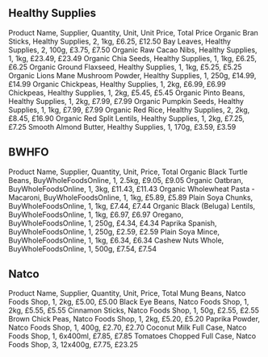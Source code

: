## Healthy Supplies

Product Name,                       Supplier,         Quantity, Unit, Unit Price, Total Price
Organic Bran Sticks,                Healthy Supplies, 2,        1kg,  £6.25,      £12.50
Bay Leaves,                         Healthy Supplies, 2,        100g, £3.75,      £7.50
Organic Raw Cacao Nibs,             Healthy Supplies, 1,        1kg,  £23.49,     £23.49
Organic Chia Seeds,                 Healthy Supplies, 1,        1kg,  £6.25,      £6.25
Organic Ground Flaxseed,            Healthy Supplies, 1,        1kg,  £5.25,      £5.25
Organic Lions Mane Mushroom Powder, Healthy Supplies, 1,        250g, £14.99,     £14.99
Organic Chickpeas,                  Healthy Supplies, 1,        2kg,  £6.99,      £6.99
Chickpeas,                          Healthy Supplies, 1,        2kg,  £5.45,      £5.45
Organic Pinto Beans,                Healthy Supplies, 1,        2kg,  £7.99,      £7.99
Organic Pumpkin Seeds,              Healthy Supplies, 1,        1kg,  £7.99,      £7.99
Organic Red Rice,                   Healthy Supplies, 2,        2kg,  £8.45,      £16.90
Organic Red Split Lentils,          Healthy Supplies, 1,        2kg,  £7.25,      £7.25
Smooth Almond Butter,               Healthy Supplies, 1,        170g, £3.59,      £3.59


## BWHFO
Product Name,                        Supplier,            Quantity, Unit,  Price,  Total
Organic Black Turtle Beans,          BuyWholeFoodsOnline, 1,        2.5kg, £9.05,  £9.05
Organic Oatbran,                     BuyWholeFoodsOnline, 1,        3kg,   £11.43, £11.43
Organic Wholewheat Pasta - Macaroni, BuyWholeFoodsOnline, 1,        1kg,   £5.89,  £5.89
Plain Soya Chunks,                   BuyWholeFoodsOnline, 1,        1kg,   £7.44,  £7.44
Organic Black (Beluga) Lentils,      BuyWholeFoodsOnline, 1,        1kg,   £6.97,  £6.97
Oregano,                             BuyWholeFoodsOnline, 1,        250g,  £4.34,  £4.34
Paprika Spanish,                     BuyWholeFoodsOnline, 1,        250g,  £2.59,  £2.59
Plain Soya Mince,                    BuyWholeFoodsOnline, 1,        1kg,   £6.34,  £6.34
Cashew Nuts Whole,                   BuyWholeFoodsOnline, 1,        500g,  £7.54,  £7.54


## Natco

Product Name,               Supplier,         Quantity, Unit,    Price, Total
Mung Beans,                 Natco Foods Shop, 1,        2kg,     £5.00, £5.00
Black Eye Beans,            Natco Foods Shop, 1,        2kg,     £5.55, £5.55
Cinnamon Sticks,            Natco Foods Shop, 1,        50g,     £2.55, £2.55
Brown Chick Peas,           Natco Foods Shop, 1,        2kg,     £5.20, £5.20
Paprika Powder,             Natco Foods Shop, 1,        400g,    £2.70, £2.70
Coconut Milk Full Case,     Natco Foods Shop, 1,        6x400ml, £7.85, £7.85
Tomatoes Chopped Full Case, Natco Foods Shop, 3,        12x400g, £7.75, £23.25
